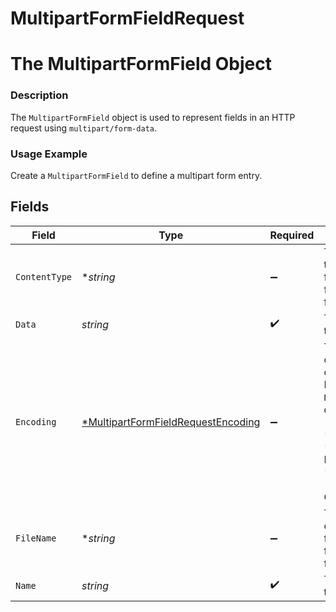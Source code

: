 # MultipartFormFieldRequest

# The MultipartFormField Object
### Description
The `MultipartFormField` object is used to represent fields in an HTTP request using `multipart/form-data`.

### Usage Example
Create a `MultipartFormField` to define a multipart form entry.


## Fields

| Field                                                                                                                                   | Type                                                                                                                                    | Required                                                                                                                                | Description                                                                                                                             | Example                                                                                                                                 |
| --------------------------------------------------------------------------------------------------------------------------------------- | --------------------------------------------------------------------------------------------------------------------------------------- | --------------------------------------------------------------------------------------------------------------------------------------- | --------------------------------------------------------------------------------------------------------------------------------------- | --------------------------------------------------------------------------------------------------------------------------------------- |
| `ContentType`                                                                                                                           | **string*                                                                                                                               | :heavy_minus_sign:                                                                                                                      | The MIME type of the file, if the field is for a file.                                                                                  | application/pdf                                                                                                                         |
| `Data`                                                                                                                                  | *string*                                                                                                                                | :heavy_check_mark:                                                                                                                      | The data for the form field.                                                                                                            | SW50ZWdyYXRlIGZhc3QKSW50ZWdyYXRlIG9uY2U=                                                                                                |
| `Encoding`                                                                                                                              | [*MultipartFormFieldRequestEncoding](../../models/shared/multipartformfieldrequestencoding.md)                                          | :heavy_minus_sign:                                                                                                                      | The encoding of the value of `data`. Defaults to `RAW` if not defined.<br/><br/>* `RAW` - RAW<br/>* `BASE64` - BASE64<br/>* `GZIP_BASE64` - GZIP_BASE64 | BASE64                                                                                                                                  |
| `FileName`                                                                                                                              | **string*                                                                                                                               | :heavy_minus_sign:                                                                                                                      | The file name of the form field, if the field is for a file.                                                                            | resume.pdf                                                                                                                              |
| `Name`                                                                                                                                  | *string*                                                                                                                                | :heavy_check_mark:                                                                                                                      | The name of the form field                                                                                                              | resume                                                                                                                                  |